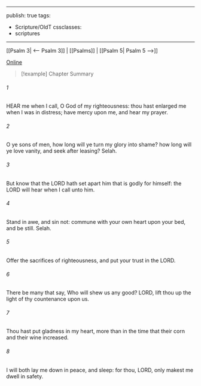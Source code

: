 

---
publish: true
tags:
  - Scripture/OldT
cssclasses:
  - scriptures
---
[[Psalm 3| <-- Psalm 3]] | [[Psalms]] | [[Psalm 5| Psalm 5 -->]]

[Online](https://churchofjesuschrist.org/study/scriptures/ot/ps/4?lang=eng)

>[!example] Chapter Summary
>
###### 1
HEAR me when I call, O God of my righteousness: thou hast enlarged me when I was in distress; have mercy upon me, and hear my prayer.
###### 2
O ye sons of men, how long will ye turn my glory into shame?  how long will ye love vanity, and seek after leasing?  Selah.
###### 3
But know that the LORD hath set apart him that is godly for himself: the LORD will hear when I call unto him.
###### 4
Stand in awe, and sin not: commune with your own heart upon your bed, and be still.  Selah.
###### 5
Offer the sacrifices of righteousness, and put your trust in the LORD.
###### 6
There be many that say, Who will shew us any good?  LORD, lift thou up the light of thy countenance upon us.
###### 7
Thou hast put gladness in my heart, more than in the time that their corn and their wine increased.
###### 8
I will both lay me down in peace, and sleep: for thou, LORD, only makest me dwell in safety.



